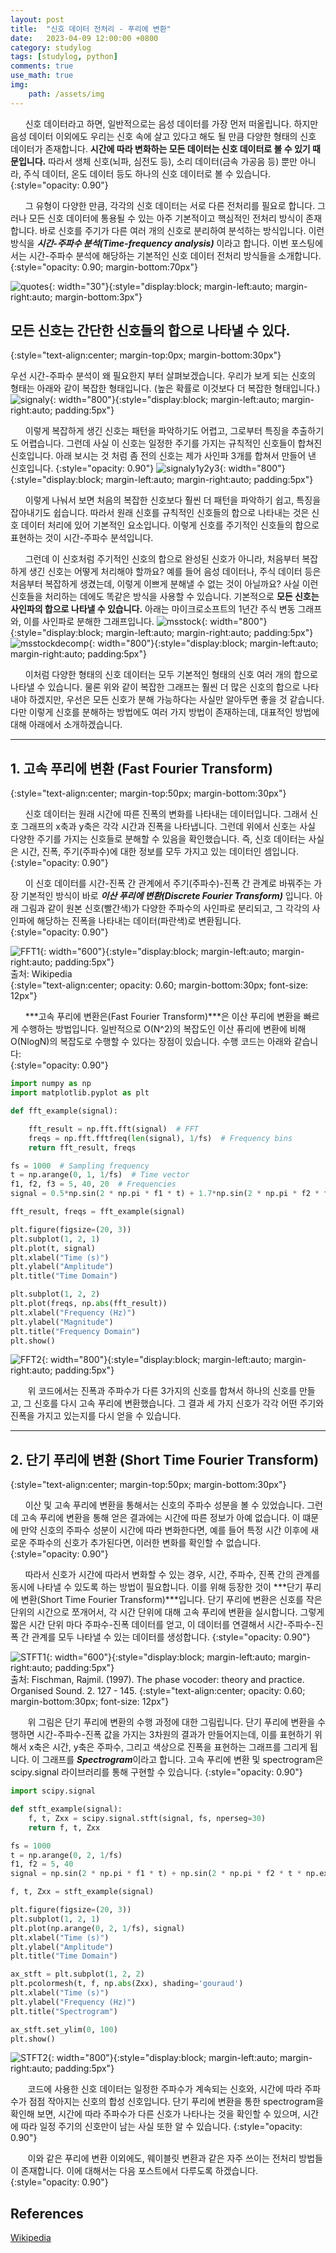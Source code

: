 ```yaml
---
layout: post
title:  "신호 데이터 전처리 - 푸리에 변환"
date:   2023-04-09 12:00:00 +0800
category: studylog
tags: [studylog, python]
comments: true
use_math: true
img:
    path: /assets/img
---
```

&nbsp;&nbsp;&nbsp;&nbsp;&nbsp;&nbsp;신호 데이터라고 하면, 일반적으로는 음성 데이터를 가장 먼저 떠올립니다. 하지만 음성 데이터 이외에도 우리는 신호 속에 살고 있다고 해도 될 만큼 다양한 형태의 신호 데이터가 존재합니다. **시간에 따라 변화하는 모든 데이터는 신호 데이터로 볼 수 있기 때문입니다.** 따라서 생체 신호(뇌파, 심전도 등), 소리 데이터(금속 가공음 등) 뿐만 아니라, 주식 데이터, 온도 데이터 등도 하나의 신호 데이터로 볼 수 있습니다.  
{:style="opacity: 0.90"}

&nbsp;&nbsp;&nbsp;&nbsp;&nbsp;&nbsp;그 유형이 다양한 만큼, 각각의 신호 데이터는 서로 다른 전처리를 필요로 합니다. 그러나 모든 신호 데이터에 통용될 수 있는 아주 기본적이고 핵심적인 전처리 방식이 존재합니다. 바로 신호를 주기가 다른 여러 개의 신호로 분리하여 분석하는 방식입니다. 이런 방식을 ***시간-주파수 분석(Time-frequency analysis)*** 이라고 합니다. 이번 포스팅에서는 시간-주파수 분석에 해당하는 기본적인 신호 데이터 전처리 방식들을 소개합니다.
{:style="opacity: 0.90; margin-bottom:70px"}

![quotes](/assets/img/quotation_mark.jpeg){: width="30"}{:style="display:block; margin-left:auto; margin-right:auto; margin-bottom:3px"}
## 모든 신호는 간단한 신호들의 합으로 나타낼 수 있다.
{:style="text-align:center; margin-top:0px; margin-bottom:30px"}

우선 시간-주파수 분석이 왜 필요한지 부터 살펴보겠습니다. 우리가 보게 되는 신호의 형태는 아래와 같이 복잡한 형태입니다. (높은 확률로 이것보다 더 복잡한 형태입니다.)
![signaly](/assets/img/2023-04-09/signal_y.png){: width="800"}{:style="display:block; margin-left:auto; margin-right:auto; padding:5px"}

&nbsp;&nbsp;&nbsp;&nbsp;&nbsp;&nbsp;이렇게 복잡하게 생긴 신호는 패턴을 파악하기도 어렵고, 그로부터 특징을 추출하기도 어렵습니다. 그런데 사실 이 신호는 일정한 주기를 가지는 규칙적인 신호들이 합쳐진 신호입니다. 아래 보시는 것 처럼 좀 전의 신호는 제가 사인파 3개를 합쳐서 만들어 낸 신호입니다. 
{:style="opacity: 0.90"}
![signaly1y2y3](/assets/img/2023-04-09/signal_y1y2y3.png){: width="800"}{:style="display:block; margin-left:auto; margin-right:auto; padding:5px"}

&nbsp;&nbsp;&nbsp;&nbsp;&nbsp;&nbsp;이렇게 나눠서 보면 처음의 복잡한 신호보다 훨씬 더 패턴을 파악하기 쉽고, 특징을 잡아내기도 쉽습니다. 따라서 원래 신호를 규칙적인 신호들의 합으로 나타내는 것은 신호 데이터 처리에 있어 기본적인 요소입니다. 이렇게 신호를 주기적인 신호들의 합으로 표현하는 것이 시간-주파수 분석입니다.

&nbsp;&nbsp;&nbsp;&nbsp;&nbsp;&nbsp;그런데 이 신호처럼 주기적인 신호의 합으로 완성된 신호가 아니라, 처음부터 복잡하게 생긴 신호는 어떻게 처리해야 할까요? 예를 들어 음성 데이터나, 주식 데이터 등은 처음부터 복잡하게 생겼는데, 이렇게 이쁘게 분해낼 수 없는 것이 아닐까요? 사실 이런 신호들을 처리하는 데에도 똑같은 방식을 사용할 수 있습니다. 기본적으로 **모든 신호는 사인파의 합으로 나타낼 수 있습니다.** 아래는 마이크로소프트의 1년간 주식 변동 그래프와, 이를 사인파로 분해한 그래프입니다.
![msstock](/assets/img/2023-04-09/ms_stock_price.png){: width="800"}{:style="display:block; margin-left:auto; margin-right:auto; padding:5px"}
![msstockdecomp](/assets/img/2023-04-09/ms_stock_price_decomp.png){: width="800"}{:style="display:block; margin-left:auto; margin-right:auto; padding:5px"}

&nbsp;&nbsp;&nbsp;&nbsp;&nbsp;&nbsp;이처럼 다양한 형태의 신호 데이터는 모두 기본적인 형태의 신호 여러 개의 합으로 나타낼 수 있습니다. 물론 위와 같이 복잡한 그래프는 훨씬 더 많은 신호의 합으로 나타내야 하겠지만, 우선은 모든 신호가 분해 가능하다는 사실만 알아두면 좋을 것 같습니다. 다만 이렇게 신호를 분해하는 방법에도 여러 가지 방법이 존재하는데, 대표적인 방법에 대해 아래에서 소개하겠습니다.  

---

## 1. 고속 푸리에 변환 (Fast Fourier Transform)
{:style="text-align:center; margin-top:50px; margin-bottom:30px"}

&nbsp;&nbsp;&nbsp;&nbsp;&nbsp;&nbsp;신호 데이터는 원래 시간에 따른 진폭의 변화를 나타내는 데이터입니다. 그래서 신호 그래프의 x축과 y축은 각각 시간과 진폭을 나타냅니다. 그런데 위에서 신호는 사실 다양한 주기를 가지는 신호들로 분해할 수 있음을 확인했습니다. 즉, 신호 데이터는 사실은 시간, 진폭, 주기(주파수)에 대한 정보를 모두 가지고 있는 데이터인 셈입니다.   
{:style="opacity: 0.90"}

&nbsp;&nbsp;&nbsp;&nbsp;&nbsp;&nbsp;이 신호 데이터를 시간-진폭 간 관계에서 주기(주파수)-진폭 간 관계로 바꿔주는 가장 기본적인 방식이 바로 ***이산 푸리에 변환(Discrete Fourier Transform)*** 입니다. 아래 그림과 같이 원본 신호(빨간색)가 다양한 주파수의 사인파로 분리되고, 그 각각의 사인파에 해당하는 진폭을 나타내는 데이터(파란색)로 변환됩니다.  
{:style="opacity: 0.90"}

![FFT1](/assets/img/2023-04-09/FFT.png){: width="600"}{:style="display:block; margin-left:auto; margin-right:auto; padding:5px"}  
출처: Wikipedia  
{:style="text-align:center; opacity: 0.60; margin-bottom:30px; font-size: 12px"}


&nbsp;&nbsp;&nbsp;&nbsp;&nbsp;&nbsp;***고속 푸리에 변환은(Fast Fourier Transform)***은 이산 푸리에 변환을 빠르게 수행하는 방법입니다. 일반적으로 O(N^2)의 복잡도인 이산 퓨리에 변환에 비해 O(NlogN)의 복잡도로 수행할 수 있다는 장점이 있습니다. 수행 코드는 아래와 같습니다:  
{:style="opacity: 0.90"}

~~~python
import numpy as np
import matplotlib.pyplot as plt

def fft_example(signal):

    fft_result = np.fft.fft(signal)  # FFT
    freqs = np.fft.fftfreq(len(signal), 1/fs)  # Frequency bins
    return fft_result, freqs

fs = 1000  # Sampling frequency
t = np.arange(0, 1, 1/fs)  # Time vector
f1, f2, f3 = 5, 40, 20  # Frequencies
signal = 0.5*np.sin(2 * np.pi * f1 * t) + 1.7*np.sin(2 * np.pi * f2 * t) + 1.1*np.sin(2 * np.pi * f3 * t)   # Signal

fft_result, freqs = fft_example(signal)

plt.figure(figsize=(20, 3))
plt.subplot(1, 2, 1)
plt.plot(t, signal)
plt.xlabel("Time (s)")
plt.ylabel("Amplitude")
plt.title("Time Domain")

plt.subplot(1, 2, 2)
plt.plot(freqs, np.abs(fft_result))
plt.xlabel("Frequency (Hz)")
plt.ylabel("Magnitude")
plt.title("Frequency Domain")
plt.show()

~~~
![FFT2](/assets/img/2023-04-09/FFT2.png){: width="800"}{:style="display:block; margin-left:auto; margin-right:auto; padding:5px"}  

&nbsp;&nbsp;&nbsp;&nbsp;&nbsp;&nbsp; 위 코드에서는 진폭과 주파수가 다른 3가지의 신호를 합쳐서 하나의 신호를 만들고, 그 신호를 다시 고속 푸리에 변환했습니다. 그 결과 세 가지 신호가 각각 어떤 주기와 진폭을 가지고 있는지를 다시 얻을 수 있습니다.  

---
## 2. 단기 푸리에 변환 (Short Time Fourier Transform)
{:style="text-align:center; margin-top:50px; margin-bottom:30px"}

&nbsp;&nbsp;&nbsp;&nbsp;&nbsp;&nbsp;이산 및 고속 푸리에 변환을 통해서는 신호의 주파수 성분을 볼 수 있었습니다. 그런데 고속 푸리에 변환을 통해 얻은 결과에는 시간에 따른 정보가 아예 없습니다. 이 떄문에 만약 신호의 주파수 성분이 시간에 따라 변화한다면, 예를 들어 특정 시간 이후에 새로운 주파수의 신호가 추가된다면, 이러한 변화를 확인할 수 없습니다.  
{:style="opacity: 0.90"}

&nbsp;&nbsp;&nbsp;&nbsp;&nbsp;&nbsp;따라서 신호가 시간에 따라서 변화할 수 있는 경우, 시간, 주파수, 진폭 간의 관계를 동시에 나타낼 수 있도록 하는 방법이 필요합니다. 이를 위해 등장한 것이 ***단기 푸리에 변환(Short Time Fourier Transform)***입니다. 단기 푸리에 변환은 신호를 작은 단위의 시간으로 쪼개어서, 각 시간 단위에 대해 고속 푸리에 변환을 실시합니다. 그렇게 짧은 시간 단위 마다 주파수-진폭 데이터를 얻고, 이 데이터를 연결해서 시간-주파수-진폭 간 관계를 모두 나타낼 수 있는 데이터를 생성합니다. 
{:style="opacity: 0.90"}

![STFT1](/assets/img/2023-04-09/STFT1.png){: width="600"}{:style="display:block; margin-left:auto; margin-right:auto; padding:5px"}  
출처: Fischman, Rajmil. (1997). The phase vocoder: theory and practice. Organised Sound. 2. 127 - 145.
{:style="text-align:center; opacity: 0.60; margin-bottom:30px; font-size: 12px"}

&nbsp;&nbsp;&nbsp;&nbsp;&nbsp;&nbsp; 위 그림은 단기 푸리에 변환의 수행 과정에 대한 그림립니다. 단기 푸리에 변환을 수행하면 시간-주파수-진폭 값을 가지는 3차원의 결과가 만들어지는데, 이를 표현하기 위해서 x축은 시간, y축은 주파수, 그리고 색상으로 진폭을 표현하는 그래프를 그리게 됩니다. 이 그래프를 ***Spectrogram***이라고 합니다. 고속 푸리에 변환 및 spectrogram은 scipy.signal 라이브러리를 통해 구현할 수 있습니다.
{:style="opacity: 0.90"}

~~~python
import scipy.signal

def stft_example(signal):
    f, t, Zxx = scipy.signal.stft(signal, fs, nperseg=30)
    return f, t, Zxx

fs = 1000
t = np.arange(0, 2, 1/fs)
f1, f2 = 5, 40
signal = np.sin(2 * np.pi * f1 * t) + np.sin(2 * np.pi * f2 * t * np.exp(-5*t))

f, t, Zxx = stft_example(signal)

plt.figure(figsize=(20, 3))
plt.subplot(1, 2, 1)
plt.plot(np.arange(0, 2, 1/fs), signal)
plt.xlabel("Time (s)")
plt.ylabel("Amplitude")
plt.title("Time Domain")

ax_stft = plt.subplot(1, 2, 2)
plt.pcolormesh(t, f, np.abs(Zxx), shading='gouraud')
plt.xlabel("Time (s)")
plt.ylabel("Frequency (Hz)")
plt.title("Spectrogram")

ax_stft.set_ylim(0, 100)
plt.show()

~~~
![STFT2](/assets/img/2023-04-09/STFT2.png){: width="800"}{:style="display:block; margin-left:auto; margin-right:auto; padding:5px"}  

&nbsp;&nbsp;&nbsp;&nbsp;&nbsp;&nbsp; 코드에 사용한 신호 데이터는 일정한 주파수가 계속되는 신호와, 시간에 따라 주파수가 점점 작아지는 신호의 합성 신호입니다. 단기 푸리에 변환을 통한 spectrogram을 확인해 보면, 시간에 따라 주파수가 다른 신호가 나타나는 것을 확인할 수 있으며, 시간에 따라 일정 주기의 신호만이 남는 사실 또한 알 수 있습니다.
{:style="opacity: 0.90"}

&nbsp;&nbsp;&nbsp;&nbsp;&nbsp;&nbsp; 이와 같은 푸리에 변환 이외에도, 웨이블릿 변환과 같은 자주 쓰이는 전처리 방법들이 존재합니다. 이에 대해서는 다음 포스트에서 다루도록 하겠습니다.
{:style="opacity: 0.90"}

## References
[Wikipedia](https://en.wikipedia.org/wiki/Short-time_Fourier_transform)